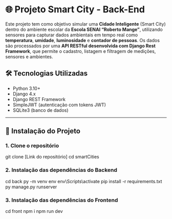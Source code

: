 # 🌐 Projeto Smart City - Back-End

Este projeto tem como objetivo simular uma **Cidade Inteligente** (Smart City) dentro do ambiente escolar da **Escola SENAI “Roberto Mange”**, utilizando sensores para capturar dados ambientais em tempo real como **temperatura**, **umidade**, **luminosidade** e **contador de pessoas**. Os dados são processados por uma **API RESTful desenvolvida com Django Rest Framework**, que permite o cadastro, listagem e filtragem de medições, sensores e ambientes.

## 🛠️ Tecnologias Utilizadas

- Python 3.10+
- Django 4.x
- Django REST Framework
- SimpleJWT (autenticação com tokens JWT)
- SQLite3 (banco de dados)

---

## 🚀 Instalação do Projeto

### 1. Clone o repositório

git clone [Link do repositório]
cd smartCities



### 2. Instalação das dependências do Backend

cd back
py -m venv env
env\Scripts\activate
pip install -r requirements.txt
py manage.py runserver



### 3. Instalação das dependências do Frontend

cd front
npm i
npm run dev
